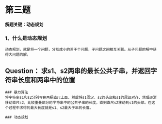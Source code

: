# 第三题
**解题关键：动态规划**

### 1、什么是动态规划
    动态规划，就是将一个问题，分割成小的若干个问题，子问题之间相互关联。从子问题的解中获得大问题的解。

## Question： 求s1、s2两串的最长公共子串，并返回字符串长度和两串中的位置
    ### 暴力算法
    将字符串s1和s2分别写在两把直尺上面，然后将s1固定，s2的头部和s1的尾部对齐，然后逐渐移动直尺s2，比较重叠部分的字符串中的公共子串的长度，直到直尺s2移动到s1的头部。在这个过程中求得的最大长度就是s1、s2最大子串的长度。

    ### 动态规划
    